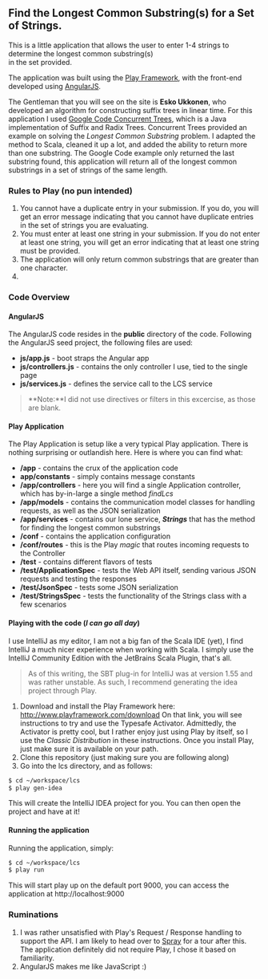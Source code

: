 ## Find the Longest Common Substring(s) for a Set of Strings.

This is a little application that allows the user to enter 1-4 strings to determine the longest common substring(s)  
in the set provided.

The application was built using the [Play Framework](http://www.playframework.com/), with the front-end developed using [AngularJS](http://angularjs.org/).

The Gentleman that you will see on the site is **Esko Ukkonen**, who developed an algorithm for constructing suffix trees in linear time.  For this application I used  [Google Code Concurrent Trees](https://code.google.com/p/concurrent-trees/), which is a Java implementation of Suffix and Radix Trees.  Concurrent Trees provided an example on solving the _Longest Common Substring_ problem.  I adapted the method to Scala, cleaned it up a lot, and added the ability to return more than one substring.  The Google Code example only returned the last substring found, this application will return all of the longest common substrings in a set of strings of the same length.

### Rules to Play (no pun intended)
1. You cannot have a duplicate entry in your submission.  If you do, you will get an error message indicating that you cannot have duplicate entries in the set of strings you are evaluating.
2. You must enter at least one string in your submission.  If you do not enter at least one string, you will get an error indicating that at least one string must be provided.
3. The application will only return common substrings that are greater than one character.
4. 
### Code Overview
#### AngularJS

The AngularJS code resides in the **public** directory of the code.  Following the AngularJS seed project, the following files are used:
* **js/app.js** - boot straps the Angular app
* **js/controllers.js** - contains the only controller I use, tied to the single page
* **js/services.js** - defines the service call to the LCS service

> **Note:**I did not use directives or filters in this excercise, as those are blank.

#### Play Application

The Play Application is setup like a very typical Play application.  There is nothing surprising or outlandish here.  Here is where you can find what:
* **/app** - contains the crux of the application code
 * **app/constants** - simply contains message constants
 * **/app/controllers** - here you will find a single Application controller, which has by-in-large a single method _findLcs_
 * **/app/models** - contains the communication model classes for handling requests, as well as the JSON serialization
 * **/app/services** - contains our lone service, **_Strings_** that has the method for finding the longest common substrings
* **/conf** - contains the application configuration
 * **/conf/routes** - this is the Play _magic_ that routes incoming requests to the Controller
* **/test** - contains different flavors of tests
 * **/test/ApplicationSpec** - tests the Web API itself, sending various JSON requests and testing the responses
 * **/test/JsonSpec** - tests some JSON serialization
 * **/test/StringsSpec** - tests the functionality of the Strings class with a few scenarios

#### Playing with the code (_I can go all day_)
I use IntelliJ as my editor, I am not a big fan of the Scala IDE (yet), I find IntelliJ a much nicer experience when working with Scala.  I simply use the IntelliJ Community Edition with the JetBrains Scala Plugin, that's all.
> As of this writing, the SBT plug-in for IntelliJ was at version 1.55 and was rather unstable.  As such, I recommend generating the idea project through Play.

1. Download and install the Play Framework here: http://www.playframework.com/download
 On that link, you will see instructions to try and use the Typesafe Activator.  Admittedly, the Activator is pretty cool, but I rather enjoy just using Play by itself, so I use the *Classic Distribution* in these instructions.
 Once you install Play, just make sure it is available on your path.
2. Clone this repository (just making sure you are following along)
3. Go into the lcs directory, and as follows:

```bash
$ cd ~/workspace/lcs
$ play gen-idea
```

This will create the IntelliJ IDEA project for you.  You can then open the project and have at it!

#### Running the application
Running the application, simply:
```bash
$ cd ~/workspace/lcs
$ play run
```

This will start play up on the default port 9000, you can access the application at http://localhost:9000

### Ruminations
1. I was rather unsatisfied with Play's Request / Response handling to support the API. I am likely to head over to [Spray](http://spray.io/) for a tour after this.  The application definitely did not require Play, I chose it based on familiarity.
2. AngularJS makes me like JavaScript :)

 

 


